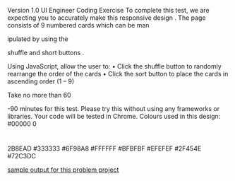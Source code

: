 Version 1.0
UI Engineer Coding Exercise
To complete this test, we are expecting
you to accurately make this responsive
design
.
The page consists of 9 numbered cards
which can be man

ipulated by using the

shuffle and short buttons
.

Using JavaScript, allow the user to: • Click the shuffle button to randomly
rearrange the order of the cards
•
Click the sort button to place the
cards in ascending order (1
– 9)

Take no more than 60

-90 minutes for
this test. Please try this without using any
frameworks or libraries. Your code will be
tested in Chrome.
Colours used in this design:
#00000
0

#

2B8EAD
#333333 #6F98A8
#FFFFFF #BFBFBF
#EFEFEF #2F454E
#72C3DC

[sample output for this problem project](./sample.gif)
